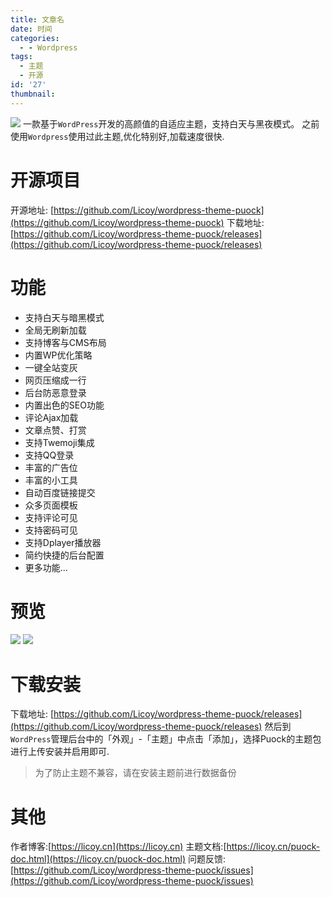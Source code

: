 ```yaml
---
title: 文章名
date: 时间
categories:
  - - Wordpress
tags:
  - 主题
  - 开源
id: '27'
thumbnail:
---
```



![](https://cdn.uzz5.com/imgs/2021/02/28/0dFUxEPB.webp) 一款基于`WordPress`开发的高颜值的自适应主题，支持白天与黑夜模式。 之前使用`Wordpress`使用过此主题,优化特别好,加载速度很快.

# 开源项目

开源地址: [https://github.com/Licoy/wordpress-theme-puock](https://github.com/Licoy/wordpress-theme-puock) 下载地址: [https://github.com/Licoy/wordpress-theme-puock/releases](https://github.com/Licoy/wordpress-theme-puock/releases)

# 功能

*   支持白天与暗黑模式
*   全局无刷新加载
*   支持博客与CMS布局
*   内置WP优化策略
*   一键全站变灰
*   网页压缩成一行
*   后台防恶意登录
*   内置出色的SEO功能
*   评论Ajax加载
*   文章点赞、打赏
*   支持Twemoji集成
*   支持QQ登录
*   丰富的广告位
*   丰富的小工具
*   自动百度链接提交
*   众多页面模板
*   支持评论可见
*   支持密码可见
*   支持Dplayer播放器
*   简约快捷的后台配置
*   更多功能...

# 预览

![](https://cdn.uzz5.com/imgs/2021/02/28/snpSOUcN.webp) ![](https://cdn.uzz5.com/imgs/2021/02/28/ujLECztW.webp)

# 下载安装

下载地址: [https://github.com/Licoy/wordpress-theme-puock/releases](https://github.com/Licoy/wordpress-theme-puock/releases) 然后到`WordPress`管理后台中的「外观」-「主题」中点击「添加」，选择Puock的主题包进行上传安装并启用即可.

> 为了防止主题不兼容，请在安装主题前进行数据备份

# 其他

作者博客:[https://licoy.cn](https://licoy.cn) 主题文档:[https://licoy.cn/puock-doc.html](https://licoy.cn/puock-doc.html) 问题反馈:[https://github.com/Licoy/wordpress-theme-puock/issues](https://github.com/Licoy/wordpress-theme-puock/issues)